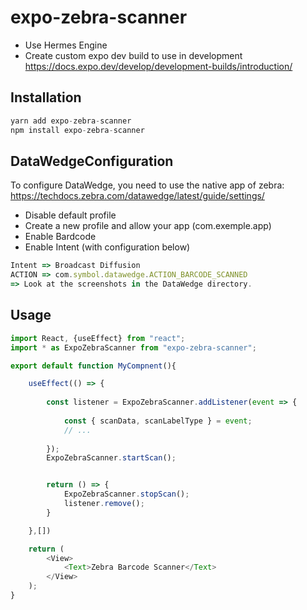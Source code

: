 # expo-zebra-scanner

- Use Hermes Engine
- Create custom expo dev build to use in development  
https://docs.expo.dev/develop/development-builds/introduction/

## Installation

```js
yarn add expo-zebra-scanner
npm install expo-zebra-scanner
```

## DataWedgeConfiguration
To configure DataWedge, you need to use the native app of zebra:  
https://techdocs.zebra.com/datawedge/latest/guide/settings/

- Disable default profile
- Create a new profile and allow your app (com.exemple.app)
- Enable Bardcode
- Enable Intent (with configuration below)

```js
Intent => Broadcast Diffusion
ACTION => com.symbol.datawedge.ACTION_BARCODE_SCANNED
=> Look at the screenshots in the DataWedge directory.
```

## Usage

```js
import React, {useEffect} from "react";
import * as ExpoZebraScanner from "expo-zebra-scanner";

export default function MyCompnent(){

    useEffect(() => {
        
        const listener = ExpoZebraScanner.addListener(event => {
        
            const { scanData, scanLabelType } = event;
            // ...
            
        });
        ExpoZebraScanner.startScan();


        return () => {
            ExpoZebraScanner.stopScan();
            listener.remove();
        }

    },[])

    return (
        <View>
            <Text>Zebra Barcode Scanner</Text>
        </View>
    );
}
```
